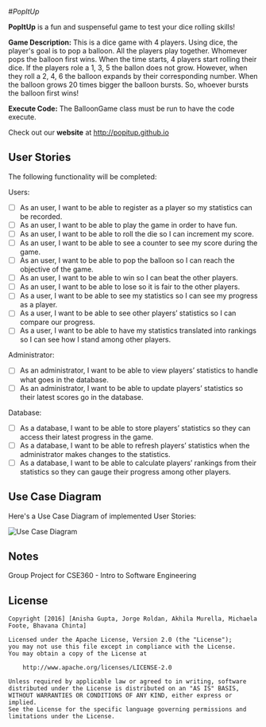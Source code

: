 #*PopItUp*

**PopItUp** is a fun and suspenseful game to test your dice rolling skills! 

**Game Description:** This is a dice game with 4 players. Using dice, the player's goal is to pop a balloon. All the players play together. Whomever pops the balloon first wins. When the time starts, 4 players start rolling their dice. If the players role a 1, 3, 5 the ballon does not grow. However, when they roll a 2, 4, 6 the balloon expands by their corresponding number. When the balloon grows 20 times bigger the balloon bursts. So, whoever bursts the balloon first wins!

**Execute Code:** The BalloonGame class must be run to have the code execute.
 

Check out our **website** at http://popitup.github.io


## User Stories

The following functionality will be completed:

Users:
- [ ] As an user, I want to be able to register as a player so my statistics can be recorded.
- [ ] As an user, I want to be able to play the game in order to have fun.
- [ ] As an user, I want to be able to roll the die so I can increment my score.
- [ ] As an user, I want to be able to see a counter to see my score during the game.
- [ ] As an user, I want to be able to pop the balloon so I can reach the objective of the game.
- [ ] As an user, I want to be able to win so I can beat the other players.
- [ ] As an user, I want to be able to lose so it is fair to the other players.
- [ ] As a user, I want to be able to see my statistics so I can see my progress as a player.
- [ ] As a user, I want to be able to see other players’ statistics so I can compare our progress.
- [ ] As a user, I want to be able to have my statistics translated into rankings so I can see how I stand among other           players.

Administrator:
- [ ] As an administrator, I want to be able to view players’ statistics to handle what goes in the database.
- [ ] As an administrator, I want to be able to update players’ statistics so their latest scores go in the database.

Database:
- [ ] As a database, I want to be able to store players’ statistics so they can access their latest progress in the game.
- [ ] As a database, I want to be able to refresh players’ statistics when the administrator makes changes to the statistics. 
- [ ] As a database, I want to be able to calculate players’ rankings from their statistics so they can gauge their progress among other players.

## Use Case Diagram

Here's a Use Case Diagram of implemented User Stories:

<img src='http://i.imgur.com/bQSG6VB.png' title='Use Case Diagram' width='' alt='Use Case Diagram' />


## Notes

Group Project for CSE360 - Intro to Software Engineering

## License

    Copyright [2016] [Anisha Gupta, Jorge Roldan, Akhila Murella, Michaela Foote, Bhavana Chinta]

    Licensed under the Apache License, Version 2.0 (the "License");
    you may not use this file except in compliance with the License.
    You may obtain a copy of the License at

        http://www.apache.org/licenses/LICENSE-2.0

    Unless required by applicable law or agreed to in writing, software
    distributed under the License is distributed on an "AS IS" BASIS,
    WITHOUT WARRANTIES OR CONDITIONS OF ANY KIND, either express or implied.
    See the License for the specific language governing permissions and
    limitations under the License.
